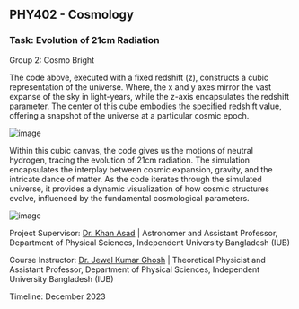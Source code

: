 ## PHY402 - Cosmology

### Task: Evolution of 21cm Radiation
Group 2: Cosmo Bright 

The code above, executed with a fixed redshift (z), constructs a cubic representation of the universe. Where, the x and y axes mirror the vast expanse of the sky in light-years, while the z-axis encapsulates the redshift parameter. The center of this cube embodies the specified redshift value, offering a snapshot of the universe at a particular cosmic epoch.

![image](https://github.com/user-attachments/assets/48500061-fb8d-426d-aded-f5f6e3099dd7)

Within this cubic canvas, the code gives us the motions of neutral hydrogen, tracing the evolution of 21cm radiation. The simulation encapsulates the interplay between cosmic expansion, gravity, and the intricate dance of matter. As the code iterates through the simulated universe, it provides a dynamic visualization of how cosmic structures evolve, influenced by the fundamental cosmological parameters.

![image](https://github.com/user-attachments/assets/43e43bab-7332-45ad-80e4-a63577b63234)

Project Supervisor: [Dr. Khan Asad](https://coalab.space/people/asad/) | Astronomer and Assistant Professor, Department of Physical Sciences, Independent University Bangladesh (IUB)

Course Instructor: [Dr. Jewel Kumar Ghosh](https://iub.ac.bd/academics/departments/ps/faculty-and-staff/jewel.ghosh) | Theoretical Physicist and Assistant Professor, Department of Physical Sciences, Independent University Bangladesh (IUB)

Timeline: December 2023
